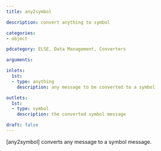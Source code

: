 ```yaml
---
title: any2symbol

description: convert anything to symbol

categories:
- object

pdcategory: ELSE, Data Management, Converters

arguments:

inlets:
  1st:
  - type: anything
    description: any message to be converted to a symbol

outlets:
  1st:
  - type: symbol
    description: the converted symbol message

draft: false
---
```


[any2symbol] converts any message to a symbol message.
